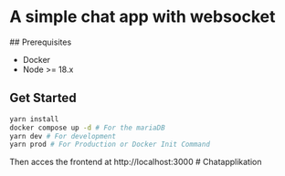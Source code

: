 # A simple chat app with websocket

## Prerequisites
- Docker
- Node >= 18.x

## Get Started
```bash
yarn install
docker compose up -d # For the mariaDB
yarn dev # For development
yarn prod # For Production or Docker Init Command
```
Then acces the frontend at http://localhost:3000
#   C h a t a p p l i k a t i o n  
 